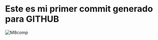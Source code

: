 # Este es mi primer commit generado para GITHUB

![M8comp](https://media.ed.edmunds-media.com/bmw/m8/2020/oem/2020_bmw_m8_coupe_competition_fq_oem_1_1280.jpg)